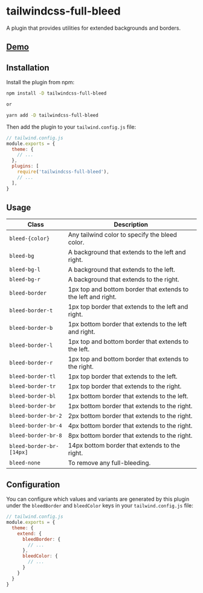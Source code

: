 # tailwindcss-full-bleed

A plugin that provides utilities for extended backgrounds and borders.

## [Demo](https://dgknca.github.io/tailwindcss-full-bleed)


## Installation

Install the plugin from npm:

```sh
npm install -D tailwindcss-full-bleed

or

yarn add -D tailwindcss-full-bleed
```

Then add the plugin to your `tailwind.config.js` file:

```js
// tailwind.config.js
module.exports = {
  theme: {
    // ...
  },
  plugins: [
    require('tailwindcss-full-bleed'),
    // ...
  ],
}
```

## Usage

| Class | Description |
| --- | --- |
| `bleed-{color}` | Any tailwind color to specify the bleed color. |
| `bleed-bg` | A background that extends to the left and right. |
| `bleed-bg-l` | A background that extends to the left. |
| `bleed-bg-r` | A background that extends to the right. |
| `bleed-border` | 1px top and bottom border that extends to the left and right. |
| `bleed-border-t` | 1px top border that extends to the left and right. |
| `bleed-border-b` | 1px bottom border that extends to the left and right. |
| `bleed-border-l` | 1px top and bottom border that extends to the left. |
| `bleed-border-r` | 1px top and bottom border that extends to the right. |
| `bleed-border-tl` | 1px top border that extends to the left. |
| `bleed-border-tr` | 1px top border that extends to the right. |
| `bleed-border-bl` | 1px bottom border that extends to the left. |
| `bleed-border-br` | 1px bottom border that extends to the right. |
| `bleed-border-br-2` | 2px bottom border that extends to the right. |
| `bleed-border-br-4` | 4px bottom border that extends to the right. |
| `bleed-border-br-8` | 8px bottom border that extends to the right. |
| `bleed-border-br-[14px]` | 14px bottom border that extends to the right. |
| `bleed-none` | To remove any full-bleeding. |


## Configuration

You can configure which values and variants are generated by this plugin under the `bleedBorder` and `bleedColor` keys in your `tailwind.config.js` file:

```js
// tailwind.config.js
module.exports = {
  theme: {
    extend: {
      bleedBorder: {
        // ...
      },
      bleedColor: {
        // ...
      }
    }
  }
}
```